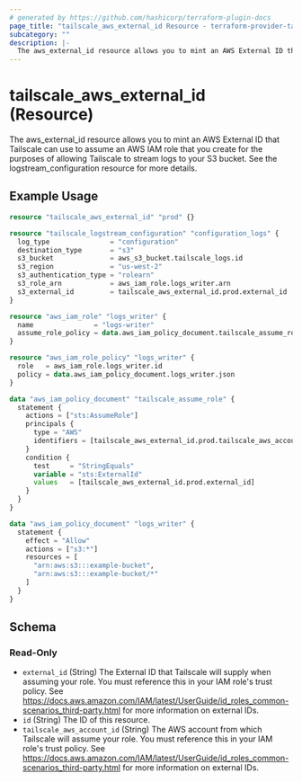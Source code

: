 ```yaml
---
# generated by https://github.com/hashicorp/terraform-plugin-docs
page_title: "tailscale_aws_external_id Resource - terraform-provider-tailscale"
subcategory: ""
description: |-
  The aws_external_id resource allows you to mint an AWS External ID that Tailscale can use to assume an AWS IAM role that you create for the purposes of allowing Tailscale to stream logs to your S3 bucket. See the logstream_configuration resource for more details.
---
```


# tailscale_aws_external_id (Resource)

The aws_external_id resource allows you to mint an AWS External ID that Tailscale can use to assume an AWS IAM role that you create for the purposes of allowing Tailscale to stream logs to your S3 bucket. See the logstream_configuration resource for more details.

## Example Usage

```terraform
resource "tailscale_aws_external_id" "prod" {}

resource "tailscale_logstream_configuration" "configuration_logs" {
  log_type               = "configuration"
  destination_type       = "s3"
  s3_bucket              = aws_s3_bucket.tailscale_logs.id
  s3_region              = "us-west-2"
  s3_authentication_type = "rolearn"
  s3_role_arn            = aws_iam_role.logs_writer.arn
  s3_external_id         = tailscale_aws_external_id.prod.external_id
}

resource "aws_iam_role" "logs_writer" {
  name               = "logs-writer"
  assume_role_policy = data.aws_iam_policy_document.tailscale_assume_role.json
}

resource "aws_iam_role_policy" "logs_writer" {
  role   = aws_iam_role.logs_writer.id
  policy = data.aws_iam_policy_document.logs_writer.json
}

data "aws_iam_policy_document" "tailscale_assume_role" {
  statement {
    actions = ["sts:AssumeRole"]
    principals {
      type = "AWS"
      identifiers = [tailscale_aws_external_id.prod.tailscale_aws_account_id]
    }
    condition {
      test     = "StringEquals"
      variable = "sts:ExternalId"
      values   = [tailscale_aws_external_id.prod.external_id]
    }
  }
}

data "aws_iam_policy_document" "logs_writer" {
  statement {
    effect = "Allow"
    actions = ["s3:*"]
    resources = [
      "arn:aws:s3:::example-bucket",
      "arn:aws:s3:::example-bucket/*"
    ]
  }
}
```

<!-- schema generated by tfplugindocs -->
## Schema

### Read-Only

- `external_id` (String) The External ID that Tailscale will supply when assuming your role. You must reference this in your IAM role's trust policy. See https://docs.aws.amazon.com/IAM/latest/UserGuide/id_roles_common-scenarios_third-party.html for more information on external IDs.
- `id` (String) The ID of this resource.
- `tailscale_aws_account_id` (String) The AWS account from which Tailscale will assume your role. You must reference this in your IAM role's trust policy. See https://docs.aws.amazon.com/IAM/latest/UserGuide/id_roles_common-scenarios_third-party.html for more information on external IDs.
